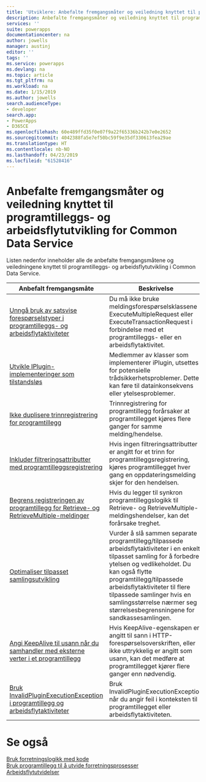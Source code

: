 ```yaml
---
title: 'Utviklere: Anbefalte fremgangsmåter og veiledning knyttet til programtilleggs- og arbeidsflytutvikling for Common Data Service | Microsoft Docs'
description: Anbefalte fremgangsmåter og veiledning knyttet til programtilleggs- og arbeidsflytutvikling for utviklere av Common Data Service i PowerApps.
services: ''
suite: powerapps
documentationcenter: na
author: jowells
manager: austinj
editor: ''
tags: ''
ms.service: powerapps
ms.devlang: na
ms.topic: article
ms.tgt_pltfrm: na
ms.workload: na
ms.date: 1/15/2019
ms.author: jowells
search.audienceType:
- developer
search.app:
- PowerApps
- D365CE
ms.openlocfilehash: 60e489ffd35f0e07f9a22f65336b242b7e0e2652
ms.sourcegitcommit: 4042388fa5e7ef50bc59f9e35df330613fea29ae
ms.translationtype: HT
ms.contentlocale: nb-NO
ms.lasthandoff: 04/23/2019
ms.locfileid: "61528416"
---
```

# <a name="best-practices-and-guidance-regarding-plug-in-and-workflow-development-for-the-common-data-service"></a>Anbefalte fremgangsmåter og veiledning knyttet til programtilleggs- og arbeidsflytutvikling for Common Data Service

Listen nedenfor inneholder alle de anbefalte fremgangsmåtene og veiledningene knyttet til programtilleggs- og arbeidsflytutvikling i Common Data Service.

|Anbefalt fremgangsmåte  |Beskrivelse  |
|---------|---------|
|[Unngå bruk av satsvise forespørselstyper i programtilleggs- og arbeidsflytaktiviteter](avoid-batch-requests-plugin.md)     |Du må ikke bruke meldingsforespørselsklassene ExecuteMultipleRequest eller ExecuteTransactionRequest i forbindelse med et programtilleggs- eller en arbeidsflytaktivitet.         |
|[Utvikle IPlugin-implementeringer som tilstandsløs](develop-iplugin-implementations-stateless.md)     |Medlemmer av klasser som implementerer iPlugin, utsettes for potensielle trådsikkerhetsproblemer. Dette kan føre til datainkonsekvens eller ytelsesproblemer.         |
|[Ikke duplisere trinnregistrering for programtillegg](do-not-duplicate-plugin-step-registration.md)     |Trinnregistrering for programtillegg forårsaker at programtillegget kjøres flere ganger for samme melding/hendelse.         |
|[Inkluder filtreringsattributter med programtilleggsregistrering](include-filtering-attributes-plugin-registration.md)     |Hvis ingen filtreringsattributter er angitt for et trinn for programtilleggsregistrering, kjøres programtillegget hver gang en oppdateringsmelding skjer for den hendelsen.         |
|[Begrens registreringen av programtillegg for Retrieve- og RetrieveMultiple-meldinger](limit-registration-plugins-retrieve-retrievemultiple.md)     |Hvis du legger til synkron programtilleggslogikk til Retrieve- og RetrieveMultiple-meldingshendelser, kan det forårsake treghet.         |
|[Optimaliser tilpasset samlingsutvikling](optimize-assembly-development.md)     |Vurder å slå sammen separate programtillegg/tilpassede arbeidsflytaktiviteter i en enkelt tilpasset samling for å forbedre ytelsen og vedlikeholdet. Du kan også flytte programtillegg/tilpassede arbeidsflytaktiviteter til flere tilpassede samlinger hvis en samlingsstørrelse nærmer seg størrelsesbegrensningene for sandkassesamlingen.         |
|[Angi KeepAlive til usann når du samhandler med eksterne verter i et programtillegg](set-keepalive-false-interacting-external-hosts-plugin.md)     |Hvis KeepAlive-egenskapen er angitt til sann i HTTP-forespørselsoverskriften, eller ikke uttrykkelig er angitt som usann, kan det medføre at programtillegget kjører flere ganger enn nødvendig.         |
|[Bruk InvalidPluginExecutionException i programtillegg og arbeidsflytaktiviteter](use-invalidpluginexecutionexception-plugin-workflow-activities.md)     |Bruk InvalidPluginExecutionException når du angir feil i konteksten til programtillegget eller arbeidsflytaktiviteten.         |

# <a name="see-also"></a>Se også
[Bruk forretningslogikk med kode](../../apply-business-logic-with-code.md)<br />
[Bruk programtillegg til å utvide forretningsprosesser](../../plug-ins.md)<br />
[Arbeidsflytutvidelser](../../workflow/workflow-extensions.md)<br />